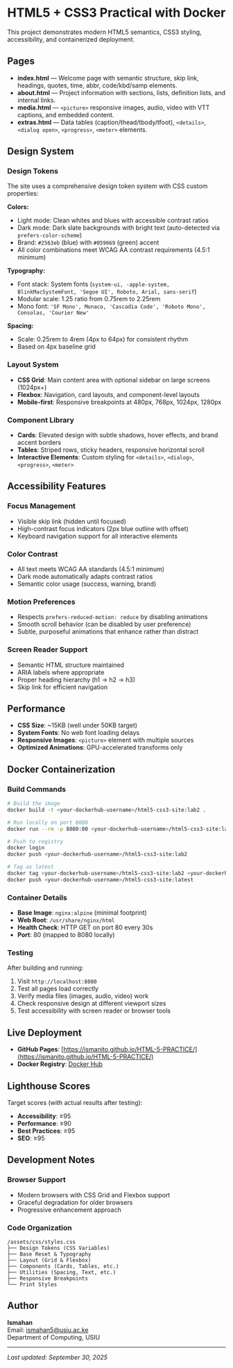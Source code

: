 # HTML5 + CSS3 Practical with Docker

This project demonstrates modern HTML5 semantics, CSS3 styling, accessibility, and containerized deployment.

## Pages

- **index.html** — Welcome page with semantic structure, skip link, headings, quotes, time, abbr, code/kbd/samp elements.
- **about.html** — Project information with sections, lists, definition lists, and internal links.
- **media.html** — `<picture>` responsive images, audio, video with VTT captions, and embedded content.
- **extras.html** — Data tables (caption/thead/tbody/tfoot), `<details>`, `<dialog open>`, `<progress>`, `<meter>` elements.

## Design System

### Design Tokens
The site uses a comprehensive design token system with CSS custom properties:

**Colors:**
- Light mode: Clean whites and blues with accessible contrast ratios
- Dark mode: Dark slate backgrounds with bright text (auto-detected via `prefers-color-scheme`)
- Brand: `#2563eb` (blue) with `#059669` (green) accent
- All color combinations meet WCAG AA contrast requirements (4.5:1 minimum)

**Typography:**
- Font stack: System fonts (`system-ui, -apple-system, BlinkMacSystemFont, 'Segoe UI', Roboto, Arial, sans-serif`)
- Modular scale: 1.25 ratio from 0.75rem to 2.25rem
- Mono font: `'SF Mono', Monaco, 'Cascadia Code', 'Roboto Mono', Consolas, 'Courier New'`

**Spacing:**
- Scale: 0.25rem to 4rem (4px to 64px) for consistent rhythm
- Based on 4px baseline grid

### Layout System
- **CSS Grid**: Main content area with optional sidebar on large screens (1024px+)
- **Flexbox**: Navigation, card layouts, and component-level layouts
- **Mobile-first**: Responsive breakpoints at 480px, 768px, 1024px, 1280px

### Component Library
- **Cards**: Elevated design with subtle shadows, hover effects, and brand accent borders
- **Tables**: Striped rows, sticky headers, responsive horizontal scroll
- **Interactive Elements**: Custom styling for `<details>`, `<dialog>`, `<progress>`, `<meter>`

## Accessibility Features

### Focus Management
- Visible skip link (hidden until focused)
- High-contrast focus indicators (2px blue outline with offset)
- Keyboard navigation support for all interactive elements

### Color Contrast
- All text meets WCAG AA standards (4.5:1 minimum)
- Dark mode automatically adapts contrast ratios
- Semantic color usage (success, warning, brand)

### Motion Preferences
- Respects `prefers-reduced-motion: reduce` by disabling animations
- Smooth scroll behavior (can be disabled by user preference)
- Subtle, purposeful animations that enhance rather than distract

### Screen Reader Support
- Semantic HTML structure maintained
- ARIA labels where appropriate
- Proper heading hierarchy (h1 → h2 → h3)
- Skip link for efficient navigation

## Performance

- **CSS Size**: ~15KB (well under 50KB target)
- **System Fonts**: No web font loading delays
- **Responsive Images**: `<picture>` element with multiple sources
- **Optimized Animations**: GPU-accelerated transforms only

## Docker Containerization

### Build Commands
```bash
# Build the image
docker build -t <your-dockerhub-username>/html5-css3-site:lab2 .

# Run locally on port 8080
docker run --rm -p 8080:80 <your-dockerhub-username>/html5-css3-site:lab2

# Push to registry
docker login
docker push <your-dockerhub-username>/html5-css3-site:lab2

# Tag as latest
docker tag <your-dockerhub-username>/html5-css3-site:lab2 <your-dockerhub-username>/html5-css3-site:latest
docker push <your-dockerhub-username>/html5-css3-site:latest
```

### Container Details
- **Base Image**: `nginx:alpine` (minimal footprint)
- **Web Root**: `/usr/share/nginx/html`
- **Health Check**: HTTP GET on port 80 every 30s
- **Port**: 80 (mapped to 8080 locally)

### Testing
After building and running:
1. Visit `http://localhost:8080`
2. Test all pages load correctly
3. Verify media files (images, audio, video) work
4. Check responsive design at different viewport sizes
5. Test accessibility with screen reader or browser tools

## Live Deployment

- **GitHub Pages**: [https://ismanito.github.io/HTML-5-PRACTICE/](https://ismanito.github.io/HTML-5-PRACTICE/)
- **Docker Registry**: [Docker Hub](https://hub.docker.com/r/YOUR-USERNAME/html5-css3-site)

## Lighthouse Scores
Target scores (with actual results after testing):
- **Accessibility**: ≥95
- **Performance**: ≥90
- **Best Practices**: ≥95
- **SEO**: ≥95

## Development Notes

### Browser Support
- Modern browsers with CSS Grid and Flexbox support
- Graceful degradation for older browsers
- Progressive enhancement approach

### Code Organization
```
/assets/css/styles.css
├── Design Tokens (CSS Variables)
├── Base Reset & Typography
├── Layout (Grid & Flexbox)
├── Components (Cards, Tables, etc.)
├── Utilities (Spacing, Text, etc.)
├── Responsive Breakpoints
└── Print Styles
```

## Author
**Ismahan**  
Email: ismahan5@usiu.ac.ke  
Department of Computing, USIU

---
*Last updated: September 30, 2025*
